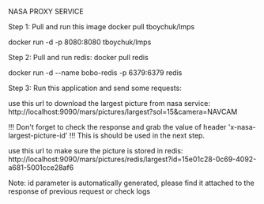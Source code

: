 NASA PROXY SERVICE

Step 1:
Pull and run this image
docker pull tboychuk/lmps

docker run -d -p 8080:8080 tboychuk/lmps

Step 2:
Pull and run redis:
docker pull redis

docker run -d --name bobo-redis -p 6379:6379 redis

Step 3:
Run this application and send some requests:

use this url to download the largest picture from nasa service:
http://localhost:9090/mars/pictures/largest?sol=15&camera=NAVCAM

!!! Don't forget to check the response and grab the value of header 'x-nasa-largest-picture-id' !!!
This is should be used in the next step.

use this url to make sure the picture is stored in redis:
http://localhost:9090/mars/pictures/redis/largest?id=15e01c28-0c69-4092-a681-5001cce28af6

Note: id parameter is automatically generated, please find it attached to the response of previous request or check logs

